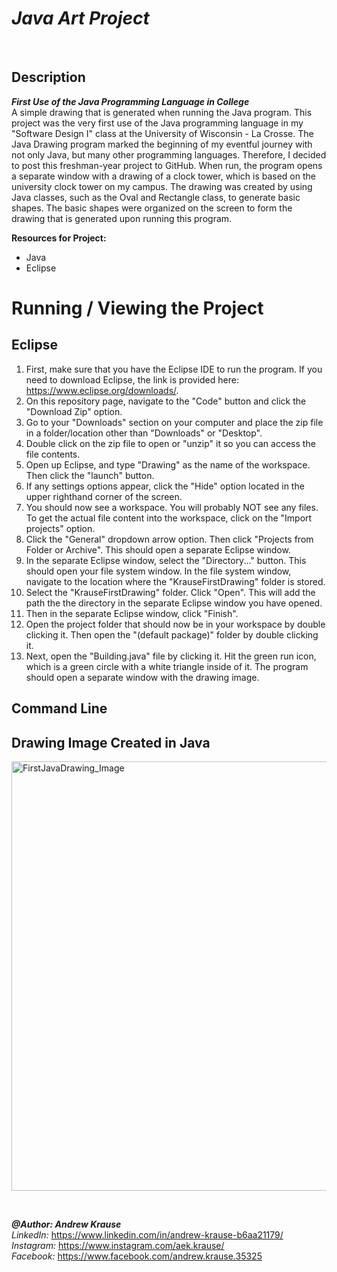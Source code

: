 # *Java Art Project*

<p>&nbsp;</p>

## Description
**_First Use of the Java Programming Language in College_** <br/>
A simple drawing that is generated when running the Java program. This project was the very first use of the Java programming language in my "Software Design I" class at the University of Wisconsin - La Crosse. The Java Drawing program marked the beginning of my eventful journey with not only Java, but many other programming languages. Therefore, I decided to post this freshman-year project to GitHub. When run, the program opens a separate window with a drawing of a clock tower, which is based on the university clock tower on my campus. The drawing was created by using Java classes, such as the Oval and Rectangle class, to generate basic shapes. The basic shapes were organized on the screen to form the drawing that is generated upon running this program.

**Resources for Project:**
- Java
- Eclipse

# Running / Viewing the Project
## Eclipse
1. First, make sure that you have the Eclipse IDE to run the program. If you need to download Eclipse, the link is provided here: https://www.eclipse.org/downloads/.
2. On this repository page, navigate to the "Code" button and click the "Download Zip" option.
3. Go to your "Downloads" section on your computer and place the zip file in a folder/location other than "Downloads" or "Desktop".
4. Double click on the zip file to open or "unzip" it so you can access the file contents.
5. Open up Eclipse, and type "Drawing" as the name of the workspace. Then click the "launch" button.
6. If any settings options appear, click the "Hide" option located in the upper righthand corner of the screen.
7. You should now see a workspace. You will probably NOT see any files. To get the actual file content into the workspace, click on the "Import projects" option.
8. Click the "General" dropdown arrow option. Then click "Projects from Folder or Archive". This should open a separate Eclipse window.
9. In the separate Eclipse window, select the "Directory..." button. This should open your file system window. In the file system window, navigate to the location where the "KrauseFirstDrawing" folder is stored. 
10. Select the "KrauseFirstDrawing" folder. Click "Open". This will add the path the the directory in the separate Eclipse window you have opened. 
11. Then in the separate Eclipse window, click "Finish".
12. Open the project folder that should now be in your workspace by double clicking it. Then open the "(default package)" folder by double clicking it.
13. Next, open the "Building.java" file by clicking it. Hit the green run icon, which is a green circle with a white triangle inside of it. The program should open a separate window with the drawing image.

## Command Line

## Drawing Image Created in Java
<img width="687" alt="FirstJavaDrawing_Image" src="https://user-images.githubusercontent.com/57727121/128931520-587ca5ae-1e50-42db-aacd-8232136eecdc.png">

<p>&nbsp;</p>

**_@Author: Andrew Krause_** <br/>
*LinkedIn:* https://www.linkedin.com/in/andrew-krause-b6aa21179/ <br/>
*Instagram:* https://www.instagram.com/aek.krause/ <br/>
*Facebook:* https://www.facebook.com/andrew.krause.35325

